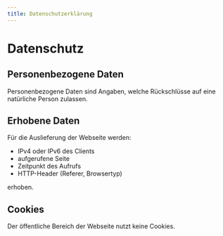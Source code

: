 ```yaml
---
title: Datenschutzerklärung
---
```


# Datenschutz

## Personenbezogene Daten

Personenbezogene Daten sind Angaben, welche Rückschlüsse auf eine natürliche Person zulassen.

## Erhobene Daten

Für die Auslieferung der Webseite werden:

* IPv4 oder IPv6 des Clients
* aufgerufene Seite
* Zeitpunkt des Aufrufs
* HTTP-Header (Referer, Browsertyp)

erhoben. 

## Cookies

Der öffentliche Bereich der Webseite nutzt keine Cookies.